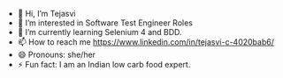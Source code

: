 - 👋 Hi, I’m Tejasvi 
- 👀 I’m interested in Software Test Engineer Roles
- 🌱 I’m currently learning Selenium 4 and BDD.
- 📫 How to reach me https://www.linkedin.com/in/tejasvi-c-4020bab6/
- 😄 Pronouns: she/her
- ⚡ Fun fact: I am an Indian low carb food expert.

<!---
tejasvichavan/tejasvichavan is a ✨ special ✨ repository because its `README.md` (this file) appears on your GitHub profile.
You can click the Preview link to take a look at your changes.
--->
